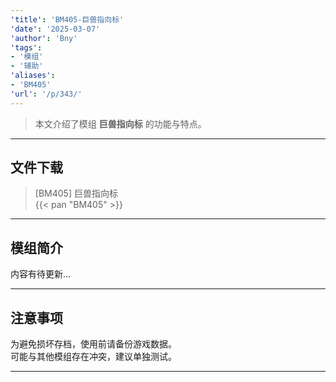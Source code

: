```yaml
---
'title': 'BM405-巨兽指向标'
'date': '2025-03-07'
'author': 'Bny'
'tags':
- '模组'
- '辅助'
'aliases':
- 'BM405'
'url': '/p/343/'
---
```


> 本文介绍了模组 **巨兽指向标** 的功能与特点。

---

## 文件下载

> [BM405] 巨兽指向标  
{{< pan "BM405" >}}  

---

## 模组简介

>  
内容有待更新...  

---

## 注意事项

>  
为避免损坏存档，使用前请备份游戏数据。  
可能与其他模组存在冲突，建议单独测试。  

---

